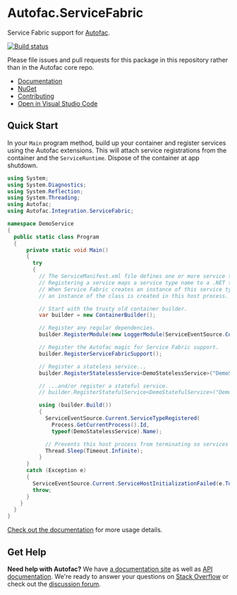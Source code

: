 # Autofac.ServiceFabric

Service Fabric support for [Autofac](https://autofac.org).

[![Build status](https://ci.appveyor.com/api/projects/status/pwrw1chyf0c2hlj1?svg=true)](https://ci.appveyor.com/project/Autofac/autofac-servicefabric)

Please file issues and pull requests for this package in this repository rather than in the Autofac core repo.

- [Documentation](https://autofac.readthedocs.io/en/latest/integration/servicefabric.html)
- [NuGet](https://www.nuget.org/packages/Autofac.WebApi2/)
- [Contributing](https://autofac.readthedocs.io/en/latest/contributors.html)
- [Open in Visual Studio Code](https://open.vscode.dev/autofac/Autofac.ServiceFabric)

## Quick Start

In your `Main` program method, build up your container and register services using the Autofac extensions. This will attach service registrations from the container and the `ServiceRuntime`. Dispose of the container at app shutdown.

```csharp
using System;
using System.Diagnostics;
using System.Reflection;
using System.Threading;
using Autofac;
using Autofac.Integration.ServiceFabric;

namespace DemoService
{
  public static class Program
  {
      private static void Main()
      {
        try
        {
          // The ServiceManifest.xml file defines one or more service type names.
          // Registering a service maps a service type name to a .NET type.
          // When Service Fabric creates an instance of this service type,
          // an instance of the class is created in this host process.

          // Start with the trusty old container builder.
          var builder = new ContainerBuilder();

          // Register any regular dependencies.
          builder.RegisterModule(new LoggerModule(ServiceEventSource.Current.Message));

          // Register the Autofac magic for Service Fabric support.
          builder.RegisterServiceFabricSupport();

          // Register a stateless service...
          builder.RegisterStatelessService<DemoStatelessService>("DemoStatelessServiceType");

          // ...and/or register a stateful service.
          // builder.RegisterStatefulService<DemoStatefulService>("DemoStatefulServiceType");

          using (builder.Build())
          {
            ServiceEventSource.Current.ServiceTypeRegistered(
              Process.GetCurrentProcess().Id,
              typeof(DemoStatelessService).Name);

            // Prevents this host process from terminating so services keep running.
            Thread.Sleep(Timeout.Infinite);
          }
      }
      catch (Exception e)
      {
        ServiceEventSource.Current.ServiceHostInitializationFailed(e.ToString());
        throw;
      }
    }
  }
}
```

[Check out the documentation](https://autofac.readthedocs.io/en/latest/integration/servicefabric.html) for more usage details.

## Get Help

**Need help with Autofac?** We have [a documentation site](https://autofac.readthedocs.io/) as well as [API documentation](https://autofac.org/apidoc/). We're ready to answer your questions on [Stack Overflow](https://stackoverflow.com/questions/tagged/autofac) or check out the [discussion forum](https://groups.google.com/forum/#forum/autofac).
